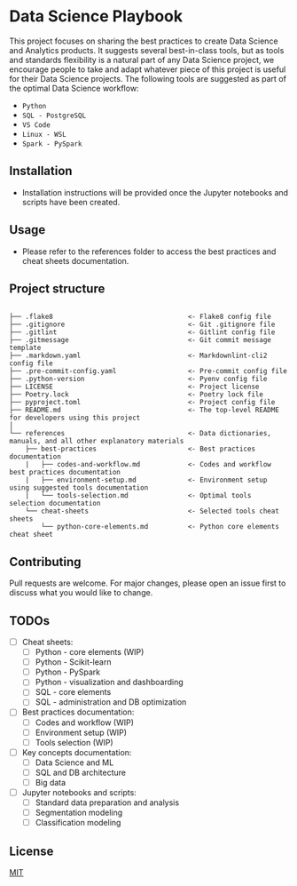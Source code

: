 # Data Science Playbook

This project focuses on sharing the best practices to create Data Science and Analytics products. It suggests several best-in-class tools, but as tools and standards flexibility is a natural part of any Data Science project, we encourage people to take and adapt whatever piece of this project is useful for their Data Science projects. The following tools are suggested as part of the optimal Data Science workflow:

- `Python`
- `SQL - PostgreSQL`
- `VS Code`
- `Linux - WSL`
- `Spark - PySpark`

## Installation

- Installation instructions will be provided once the Jupyter notebooks and scripts have been created.

## Usage

- Please refer to the references folder to access the best practices and cheat sheets documentation.

## Project structure

```file

├── .flake8                                  <- Flake8 config file
├── .gitignore                               <- Git .gitignore file
├── .gitlint                                 <- Gitlint config file
├── .gitmessage                              <- Git commit message template
├── .markdown.yaml                           <- Markdownlint-cli2 config file
├── .pre-commit-config.yaml                  <- Pre-commit config file
├── .python-version                          <- Pyenv config file
├── LICENSE                                  <- Project license
├── Poetry.lock                              <- Poetry lock file
├── pyproject.toml                           <- Project config file
├── README.md                                <- The top-level README for developers using this project
│
└── references                               <- Data dictionaries, manuals, and all other explanatory materials
    ├── best-practices                       <- Best practices documentation
    |   ├── codes-and-workflow.md            <- Codes and workflow best practices documentation
    |   ├── environment-setup.md             <- Environment setup using suggested tools documentation
    |   └── tools-selection.md               <- Optimal tools selection documentation
    └── cheat-sheets                         <- Selected tools cheat sheets
        └── python-core-elements.md          <- Python core elements cheat sheet
```

## Contributing

Pull requests are welcome. For major changes, please open an issue first to discuss what you would like to change.

## TODOs

- [ ] Cheat sheets:
    - [ ] Python - core elements (WIP)
    - [ ] Python - Scikit-learn
    - [ ] Python - PySpark
    - [ ] Python - visualization and dashboarding
    - [ ] SQL - core elements
    - [ ] SQL - administration and DB optimization
- [ ] Best practices documentation:
    - [ ] Codes and workflow (WIP)
    - [ ] Environment setup (WIP)
    - [ ] Tools selection (WIP)
- [ ] Key concepts documentation:
    - [ ] Data Science and ML
    - [ ] SQL and DB architecture
    - [ ] Big data
- [ ] Jupyter notebooks and scripts:
    - [ ] Standard data preparation and analysis
    - [ ] Segmentation modeling
    - [ ] Classification modeling

## License

[MIT](https://choosealicense.com/licenses/mit/)
